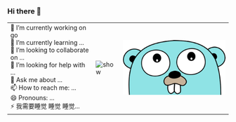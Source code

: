 ### Hi there 👋

<!--
**yao-yue/yao-yue** is a ✨ _special_ ✨ repository because its `README.md` (this file) appears on your GitHub profile.

Here are some ideas to get you started:

- 🔭 I’m currently working on go
- 🌱 I’m currently learning ...
- 👯 I’m looking to collaborate on ...
- 🤔 I’m looking for help with ...
- 💬 Ask me about ...
- 📫 How to reach me: ...
- 😄 Pronouns: ...
- ⚡ Fun fact: ...
-->

<table>
  <tbody>
    <tr>
      <td align="left">
     🔭 I’m currently working on go<br/>
      🌱 I’m currently learning ...<br/>
      👯 I’m looking to collaborate on ...<br/>
     🤔 I’m looking for help with ...<br/>
     💬 Ask me about ...<br/>
     📫 How to reach me: ...<br/>
    😄 Pronouns: ...<br/>
   ⚡ 我需要睡觉 睡觉 睡觉...<br/>
      </td>
      <td>
        <img src="https://github-readme-stats.vercel.app/api?username=yao-yue" alt="show" object-fit="cover">
      </td>
      <td>
        <img src="./images/go_head.png" alt="go_head" object-fit="cover">
      </td>
    </tr>
  </tbody>
</table>





